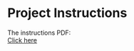 # Project Instructions

The instructions PDF:  
[Click here](LinkedList_project_instructions_20191104a%20(1).pdf)
